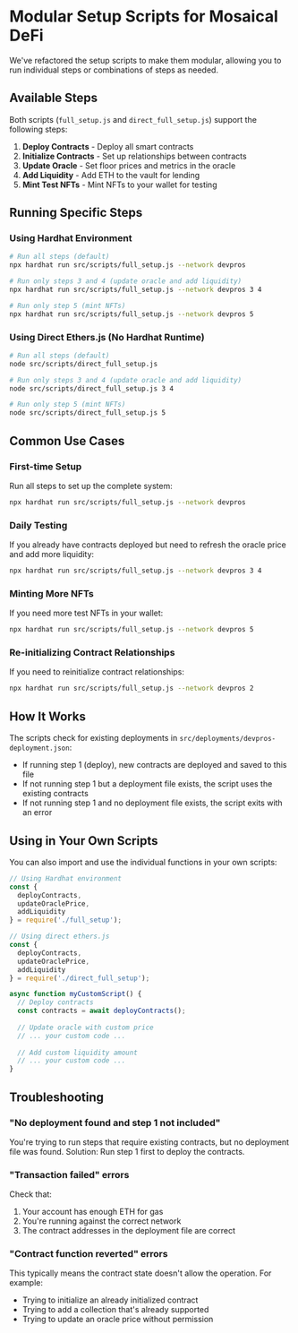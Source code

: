 # Modular Setup Scripts for Mosaical DeFi

We've refactored the setup scripts to make them modular, allowing you to run individual steps or combinations of steps as needed.

## Available Steps

Both scripts (`full_setup.js` and `direct_full_setup.js`) support the following steps:

1. **Deploy Contracts** - Deploy all smart contracts
2. **Initialize Contracts** - Set up relationships between contracts
3. **Update Oracle** - Set floor prices and metrics in the oracle
4. **Add Liquidity** - Add ETH to the vault for lending
5. **Mint Test NFTs** - Mint NFTs to your wallet for testing

## Running Specific Steps

### Using Hardhat Environment

```bash
# Run all steps (default)
npx hardhat run src/scripts/full_setup.js --network devpros

# Run only steps 3 and 4 (update oracle and add liquidity)
npx hardhat run src/scripts/full_setup.js --network devpros 3 4

# Run only step 5 (mint NFTs)
npx hardhat run src/scripts/full_setup.js --network devpros 5
```

### Using Direct Ethers.js (No Hardhat Runtime)

```bash
# Run all steps (default)
node src/scripts/direct_full_setup.js

# Run only steps 3 and 4 (update oracle and add liquidity)
node src/scripts/direct_full_setup.js 3 4

# Run only step 5 (mint NFTs)
node src/scripts/direct_full_setup.js 5
```

## Common Use Cases

### First-time Setup

Run all steps to set up the complete system:

```bash
npx hardhat run src/scripts/full_setup.js --network devpros
```

### Daily Testing

If you already have contracts deployed but need to refresh the oracle price and add more liquidity:

```bash
npx hardhat run src/scripts/full_setup.js --network devpros 3 4
```

### Minting More NFTs

If you need more test NFTs in your wallet:

```bash
npx hardhat run src/scripts/full_setup.js --network devpros 5
```

### Re-initializing Contract Relationships

If you need to reinitialize contract relationships:

```bash
npx hardhat run src/scripts/full_setup.js --network devpros 2
```

## How It Works

The scripts check for existing deployments in `src/deployments/devpros-deployment.json`:

- If running step 1 (deploy), new contracts are deployed and saved to this file
- If not running step 1 but a deployment file exists, the script uses the existing contracts
- If not running step 1 and no deployment file exists, the script exits with an error

## Using in Your Own Scripts

You can also import and use the individual functions in your own scripts:

```javascript
// Using Hardhat environment
const { 
  deployContracts, 
  updateOraclePrice, 
  addLiquidity 
} = require('./full_setup');

// Using direct ethers.js
const { 
  deployContracts, 
  updateOraclePrice, 
  addLiquidity 
} = require('./direct_full_setup');

async function myCustomScript() {
  // Deploy contracts
  const contracts = await deployContracts();
  
  // Update oracle with custom price
  // ... your custom code ...
  
  // Add custom liquidity amount
  // ... your custom code ...
}
```

## Troubleshooting

### "No deployment found and step 1 not included"

You're trying to run steps that require existing contracts, but no deployment file was found.
Solution: Run step 1 first to deploy the contracts.

### "Transaction failed" errors

Check that:
1. Your account has enough ETH for gas
2. You're running against the correct network
3. The contract addresses in the deployment file are correct

### "Contract function reverted" errors

This typically means the contract state doesn't allow the operation. For example:
- Trying to initialize an already initialized contract
- Trying to add a collection that's already supported
- Trying to update an oracle price without permission 
